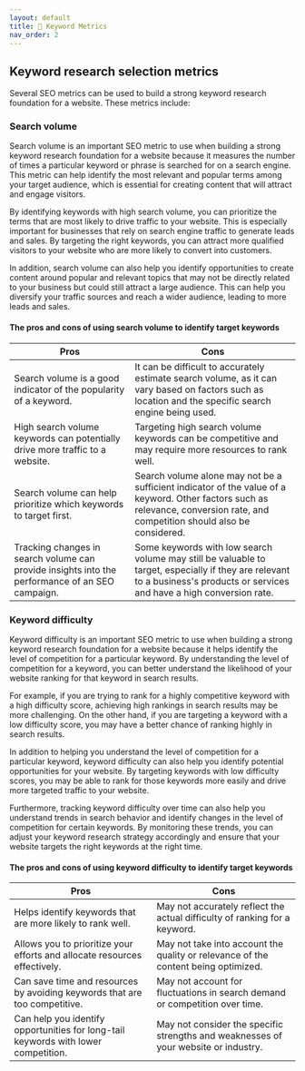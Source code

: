 ```yaml
---
layout: default
title: 🔑 Keyword Metrics
nav_order: 2
---
```


## Keyword research selection metrics

Several SEO metrics can be used to build a strong keyword research foundation for a website. These metrics include:

### Search volume
Search volume is an important SEO metric to use when building a strong keyword research foundation for a website because it measures the number of times a particular keyword or phrase is searched for on a search engine. This metric can help identify the most relevant and popular terms among your target audience, which is essential for creating content that will attract and engage visitors.

By identifying keywords with high search volume, you can prioritize the terms that are most likely to drive traffic to your website. This is especially important for businesses that rely on search engine traffic to generate leads and sales. By targeting the right keywords, you can attract more qualified visitors to your website who are more likely to convert into customers.

In addition, search volume can also help you identify opportunities to create content around popular and relevant topics that may not be directly related to your business but could still attract a large audience. This can help you diversify your traffic sources and reach a wider audience, leading to more leads and sales.

#### The pros and cons of using search volume to identify target keywords

| Pros     | Cons |
| ----------- | ----------- |
| Search volume is a good indicator of the popularity of a keyword. | It can be difficult to accurately estimate search volume, as it can vary based on factors such as location and the specific search engine being used. |
| High search volume keywords can potentially drive more traffic to a website. | Targeting high search volume keywords can be competitive and may require more resources to rank well. |
| Search volume can help prioritize which keywords to target first. | Search volume alone may not be a sufficient indicator of the value of a keyword. Other factors such as relevance, conversion rate, and competition should also be considered. |
| Tracking changes in search volume can provide insights into the performance of an SEO campaign. | Some keywords with low search volume may still be valuable to target, especially if they are relevant to a business's products or services and have a high conversion rate. | 

### Keyword difficulty

Keyword difficulty is an important SEO metric to use when building a strong keyword research foundation for a website because it helps identify the level of competition for a particular keyword. By understanding the level of competition for a keyword, you can better understand the likelihood of your website ranking for that keyword in search results.

For example, if you are trying to rank for a highly competitive keyword with a high difficulty score, achieving high rankings in search results may be more challenging. On the other hand, if you are targeting a keyword with a low difficulty score, you may have a better chance of ranking highly in search results.

In addition to helping you understand the level of competition for a particular keyword, keyword difficulty can also help you identify potential opportunities for your website. By targeting keywords with low difficulty scores, you may be able to rank for those keywords more easily and drive more targeted traffic to your website.

Furthermore, tracking keyword difficulty over time can also help you understand trends in search behavior and identify changes in the level of competition for certain keywords. By monitoring these trends, you can adjust your keyword research strategy accordingly and ensure that your website targets the right keywords at the right time.

#### The pros and cons of using keyword difficulty to identify target keywords

| Pros     | Cons |
| ----------- | ----------- |
| Helps identify keywords that are more likely to rank well. | May not accurately reflect the actual difficulty of ranking for a keyword. |
| Allows you to prioritize your efforts and allocate resources effectively. | May not take into account the quality or relevance of the content being optimized. |
| Can save time and resources by avoiding keywords that are too competitive. | May not account for fluctuations in search demand or competition over time. |
| Can help you identify opportunities for long-tail keywords with lower competition. | May not consider the specific strengths and weaknesses of your website or industry. | 
